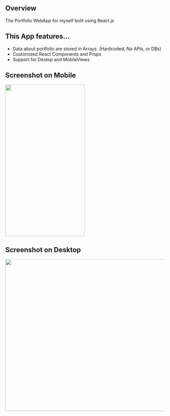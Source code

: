 <h2>Overview</h2>
The Portfolio WebApp for myself built using React.js

<h2>This App features...</h2>
<ul>
  <li>Data about portfolio are stored in Arrays. (Hardcoded, No APIs, or DBs)</li>
  <li>Customized React Components and Props</li>
  <li>Support for Destop and MobileViews</li>
</ul>

<h2>Screenshot on Mobile</h2>
<img src="https://github.com/user-attachments/assets/ed3f56ba-090a-47cd-bfff-367f4de4fbb7" width="250" height="480">

<h2>Screenshot on Desktop</h2>
<img src="https://github.com/user-attachments/assets/9dd0ddf6-c949-43d6-9b5f-e867e2dd4716" width="700" height="480">
